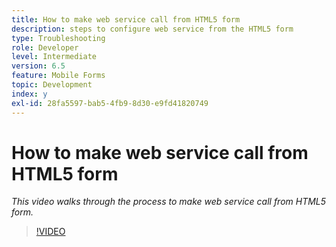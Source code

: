 ```yaml
---
title: How to make web service call from HTML5 form
description: steps to configure web service from the HTML5 form
type: Troubleshooting
role: Developer
level: Intermediate
version: 6.5
feature: Mobile Forms
topic: Development
index: y
exl-id: 28fa5597-bab5-4fb9-8d30-e9fd41820749
---
```

# How to make web service call from HTML5 form

*This video walks through the process to make web service call from HTML5 form.*

>[!VIDEO](https://video.tv.adobe.com/v/335505?quality=12&learn=on)
